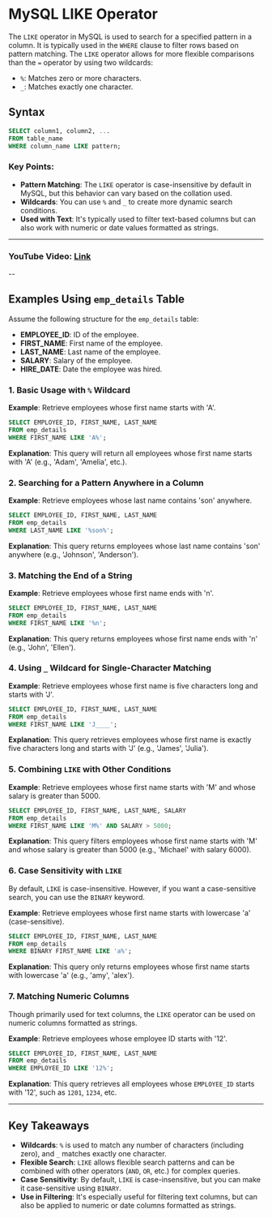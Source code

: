 
# MySQL LIKE Operator

The `LIKE` operator in MySQL is used to search for a specified pattern in a column. It is typically used in the `WHERE` clause to filter rows based on pattern matching. The `LIKE` operator allows for more flexible comparisons than the `=` operator by using two wildcards:
- `%`: Matches zero or more characters.
- `_`: Matches exactly one character.

## Syntax
```sql
SELECT column1, column2, ...
FROM table_name
WHERE column_name LIKE pattern;
```

### Key Points:
- **Pattern Matching**: The `LIKE` operator is case-insensitive by default in MySQL, but this behavior can vary based on the collation used.
- **Wildcards**: You can use `%` and `_` to create more dynamic search conditions.
- **Used with Text**: It's typically used to filter text-based columns but can also work with numeric or date values formatted as strings.

---

### YouTube Video: [Link](https://www.youtube.com/watch?v=eBgICzshFk4&list=PL53IeEJJLQl3xIzMPqA7lApebsB-UqtNB&index=20)

--
## Examples Using `emp_details` Table

Assume the following structure for the `emp_details` table:
- **EMPLOYEE_ID**: ID of the employee.
- **FIRST_NAME**: First name of the employee.
- **LAST_NAME**: Last name of the employee.
- **SALARY**: Salary of the employee.
- **HIRE_DATE**: Date the employee was hired.

### 1. Basic Usage with `%` Wildcard

**Example**: Retrieve employees whose first name starts with 'A'.

```sql
SELECT EMPLOYEE_ID, FIRST_NAME, LAST_NAME
FROM emp_details
WHERE FIRST_NAME LIKE 'A%';
```

**Explanation**: This query will return all employees whose first name starts with 'A' (e.g., 'Adam', 'Amelia', etc.).

### 2. Searching for a Pattern Anywhere in a Column

**Example**: Retrieve employees whose last name contains 'son' anywhere.

```sql
SELECT EMPLOYEE_ID, FIRST_NAME, LAST_NAME
FROM emp_details
WHERE LAST_NAME LIKE '%son%';
```

**Explanation**: This query returns employees whose last name contains 'son' anywhere (e.g., 'Johnson', 'Anderson').

### 3. Matching the End of a String

**Example**: Retrieve employees whose first name ends with 'n'.

```sql
SELECT EMPLOYEE_ID, FIRST_NAME, LAST_NAME
FROM emp_details
WHERE FIRST_NAME LIKE '%n';
```

**Explanation**: This query returns employees whose first name ends with 'n' (e.g., 'John', 'Ellen').

### 4. Using `_` Wildcard for Single-Character Matching

**Example**: Retrieve employees whose first name is five characters long and starts with 'J'.

```sql
SELECT EMPLOYEE_ID, FIRST_NAME, LAST_NAME
FROM emp_details
WHERE FIRST_NAME LIKE 'J____';
```

**Explanation**: This query retrieves employees whose first name is exactly five characters long and starts with 'J' (e.g., 'James', 'Julia').

### 5. Combining `LIKE` with Other Conditions

**Example**: Retrieve employees whose first name starts with 'M' and whose salary is greater than 5000.

```sql
SELECT EMPLOYEE_ID, FIRST_NAME, LAST_NAME, SALARY
FROM emp_details
WHERE FIRST_NAME LIKE 'M%' AND SALARY > 5000;
```

**Explanation**: This query filters employees whose first name starts with 'M' and whose salary is greater than 5000 (e.g., 'Michael' with salary 6000).

### 6. Case Sensitivity with `LIKE`

By default, `LIKE` is case-insensitive. However, if you want a case-sensitive search, you can use the `BINARY` keyword.

**Example**: Retrieve employees whose first name starts with lowercase 'a' (case-sensitive).

```sql
SELECT EMPLOYEE_ID, FIRST_NAME, LAST_NAME
FROM emp_details
WHERE BINARY FIRST_NAME LIKE 'a%';
```

**Explanation**: This query only returns employees whose first name starts with lowercase 'a' (e.g., 'amy', 'alex').

### 7. Matching Numeric Columns

Though primarily used for text columns, the `LIKE` operator can be used on numeric columns formatted as strings.

**Example**: Retrieve employees whose employee ID starts with '12'.

```sql
SELECT EMPLOYEE_ID, FIRST_NAME, LAST_NAME
FROM emp_details
WHERE EMPLOYEE_ID LIKE '12%';
```

**Explanation**: This query retrieves all employees whose `EMPLOYEE_ID` starts with '12', such as `1201`, `1234`, etc.

---

## Key Takeaways

- **Wildcards**: `%` is used to match any number of characters (including zero), and `_` matches exactly one character.
- **Flexible Search**: `LIKE` allows flexible search patterns and can be combined with other operators (`AND`, `OR`, etc.) for complex queries.
- **Case Sensitivity**: By default, `LIKE` is case-insensitive, but you can make it case-sensitive using `BINARY`.
- **Use in Filtering**: It's especially useful for filtering text columns, but can also be applied to numeric or date columns formatted as strings.
